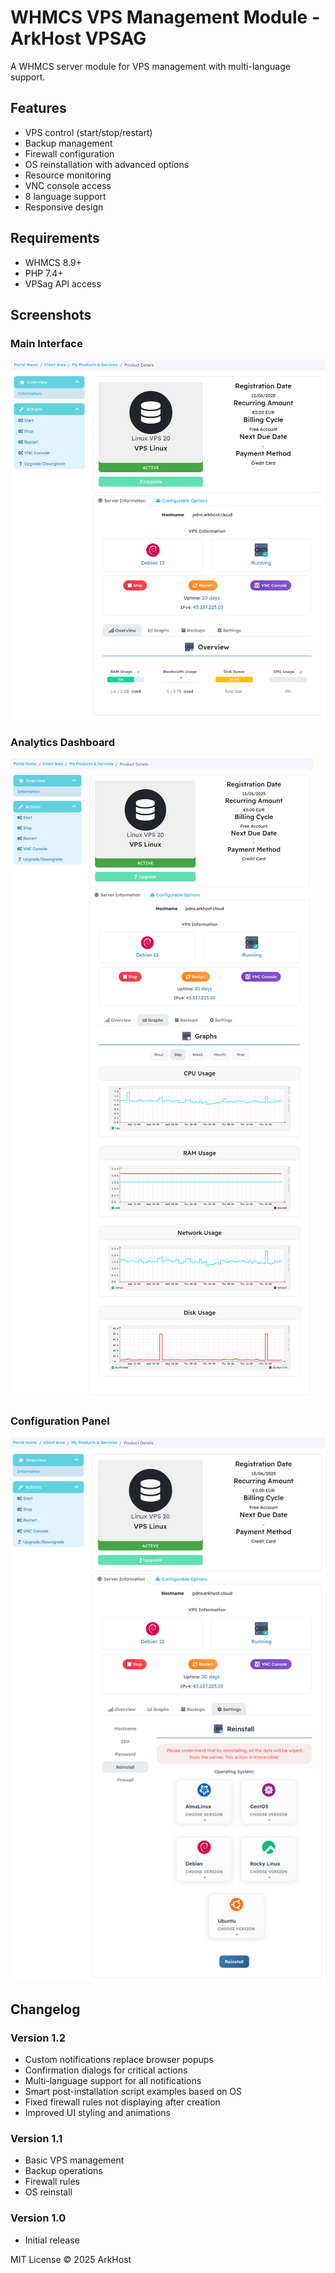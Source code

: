 # WHMCS VPS Management Module - ArkHost VPSAG

A WHMCS server module for VPS management with multi-language support.

## Features

- VPS control (start/stop/restart)
- Backup management
- Firewall configuration
- OS reinstallation with advanced options
- Resource monitoring
- VNC console access
- 8 language support
- Responsive design

## Requirements

- WHMCS 8.9+
- PHP 7.4+
- VPSag API access

## Screenshots

### Main Interface
![Main Dashboard](screenshots/vpsag1.png)

### Analytics Dashboard
![Settings](screenshots/vpsag2.png)

### Configuration Panel
![Analytics](screenshots/vpsag3.png)

## Changelog

### Version 1.2
- Custom notifications replace browser popups
- Confirmation dialogs for critical actions
- Multi-language support for all notifications
- Smart post-installation script examples based on OS
- Fixed firewall rules not displaying after creation
- Improved UI styling and animations

### Version 1.1
- Basic VPS management
- Backup operations
- Firewall rules
- OS reinstall

### Version 1.0
- Initial release


MIT License
© 2025 ArkHost
